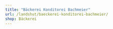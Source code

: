 ```yaml
---
title: "Bäckerei Konditorei Bachmeier"
url: /landshut/baeckerei-konditorei-bachmeier/
shop: Bäckerei
---
```

